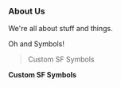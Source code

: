 ### About Us

We're all about stuff and things.

Oh and Symbols!

> Custom SF Symbols

**Custom SF Symbols**
